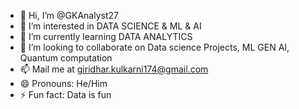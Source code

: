 - 👋 Hi, I’m @GKAnalyst27
- 👀 I’m interested in DATA SCIENCE & ML & AI
- 🌱 I’m currently learning DATA ANALYTICS 
- 💞️ I’m looking to collaborate on Data science Projects, ML GEN AI, Quantum computation
- 📫 Mail me at giridhar.kulkarni174@gmail.com 
- 😄 Pronouns: He/Him
- ⚡ Fun fact: Data is fun

<!---
GKAnalyst27/GKAnalyst27 is a ✨ special ✨ repository because its `README.md` (this file) appears on your GitHub profile.
You can click the Preview link to take a look at your changes.
--->
